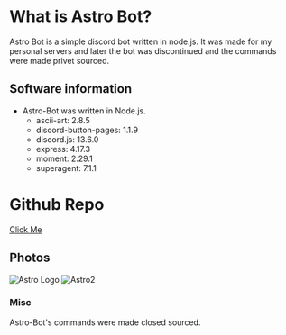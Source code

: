 # What is Astro Bot?
Astro Bot is a simple discord bot written in node.js. It was made for my personal servers and later the bot was discontinued and the commands were made privet sourced.

## Software information
- Astro-Bot was written in Node.js.
     - ascii-art: 2.8.5
     - discord-button-pages: 1.1.9
     - discord.js: 13.6.0
     - express: 4.17.3
     - moment: 2.29.1
     - superagent: 7.1.1

# Github Repo
[Click Me](https://github.com/LunaaSan/Astro-Bot)

## Photos
![Astro Logo](https://z.zz.fo/IRSc6.png)
![Astro2](https://z.zz.fo/thumbs/xCz77.png)

### Misc
Astro-Bot's commands were made closed sourced.
